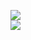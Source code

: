 [![](https://img.shields.io/badge/Made%20With-Github%20Spray-lightgrey.svg?style=for-the-badge&logo=github)](https://github.com/Annihil/github-spray#6688)  
[![](https://i.imgur.com/2DrTn0Z.gif)](https://github.com/Annihil/github-spray)